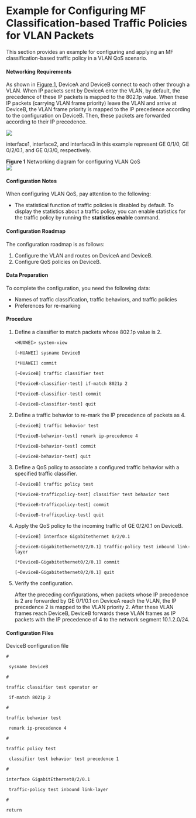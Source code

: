 Example for Configuring MF Classification-based Traffic Policies for VLAN Packets
=================================================================================

This section provides an example for configuring and applying an MF classification-based traffic policy in a VLAN QoS scenario.

#### Networking Requirements

As shown in [Figure 1](#EN-US_TASK_0172371309__fig_dc_ne_qos_cfg_009901), DeviceA and DeviceB connect to each other through a VLAN. When IP packets sent by DeviceA enter the VLAN, by default, the precedence of these IP packets is mapped to the 802.1p value. When these IP packets (carrying VLAN frame priority) leave the VLAN and arrive at DeviceB, the VLAN frame priority is mapped to the IP precedence according to the configuration on DeviceB. Then, these packets are forwarded according to their IP precedence.

![](../../../../public_sys-resources/note_3.0-en-us.png) 

interface1, interface2, and interface3 in this example represent GE 0/1/0, GE 0/2/0.1, and GE 0/3/0, respectively.


**Figure 1** Networking diagram for configuring VLAN QoS  
![](images/fig_dc_ne_qos_cfg_009901.png)

#### Configuration Notes

When configuring VLAN QoS, pay attention to the following:

* The statistical function of traffic policies is disabled by default. To display the statistics about a traffic policy, you can enable statistics for the traffic policy by running the **statistics enable** command.

#### Configuration Roadmap

The configuration roadmap is as follows:

1. Configure the VLAN and routes on DeviceA and DeviceB.
2. Configure QoS policies on DeviceB.

#### Data Preparation

To complete the configuration, you need the following data:

* Names of traffic classification, traffic behaviors, and traffic policies
* Preferences for re-marking

#### Procedure

1. Define a classifier to match packets whose 802.1p value is 2.
   
   
   ```
   <HUAWEI> system-view
   ```
   ```
   [~HUAWEI] sysname DeviceB
   ```
   ```
   [*HUAWEI] commit
   ```
   ```
   [~DeviceB] traffic classifier test
   ```
   ```
   [*DeviceB-classifier-test] if-match 8021p 2
   ```
   ```
   [*DeviceB-classifier-test] commit
   ```
   ```
   [~DeviceB-classifier-test] quit
   ```
2. Define a traffic behavior to re-mark the IP precedence of packets as 4.
   
   
   ```
   [~DeviceB] traffic behavior test
   ```
   ```
   [*DeviceB-behavior-test] remark ip-precedence 4
   ```
   ```
   [*DeviceB-behavior-test] commit
   ```
   ```
   [~DeviceB-behavior-test] quit
   ```
3. Define a QoS policy to associate a configured traffic behavior with a specified traffic classifier.
   
   
   ```
   [~DeviceB] traffic policy test
   ```
   ```
   [*DeviceB-trafficpolicy-test] classifier test behavior test
   ```
   ```
   [*DeviceB-trafficpolicy-test] commit
   ```
   ```
   [~DeviceB-trafficpolicy-test] quit
   ```
4. Apply the QoS policy to the incoming traffic of GE 0/2/0.1 on DeviceB.
   
   
   ```
   [~DeviceB] interface Gigabitethernet 0/2/0.1
   ```
   ```
   [~DeviceB-Gigabitethernet0/2/0.1] traffic-policy test inbound link-layer
   ```
   ```
   [*DeviceB-Gigabitethernet0/2/0.1] commit
   ```
   ```
   [~DeviceB-Gigabitethernet0/2/0.1] quit
   ```
5. Verify the configuration.
   
   
   
   After the preceding configurations, when packets whose IP precedence is 2 are forwarded by GE 0/1/0.1 on DeviceA reach the VLAN, the IP precedence 2 is mapped to the VLAN priority 2. After these VLAN frames reach DeviceB, DeviceB forwards these VLAN frames as IP packets with the IP precedence of 4 to the network segment 10.1.2.0/24.

#### Configuration Files

DeviceB configuration file
```
#
```
```
 sysname DeviceB
```
```
#
```
```
traffic classifier test operator or
```
```
 if-match 8021p 2
```
```
#
```
```
traffic behavior test
```
```
 remark ip-precedence 4
```
```
#
```
```
traffic policy test
```
```
 classifier test behavior test precedence 1
```
```
#
```
```
interface GigabitEthernet0/2/0.1
```
```
 traffic-policy test inbound link-layer
```
```
#
```
```
return
```